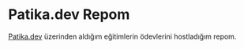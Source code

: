 # Patika.dev Repom

[Patika.dev](https://www.patika.dev/) üzerinden aldığım eğitimlerin ödevlerini hostladığım repom.